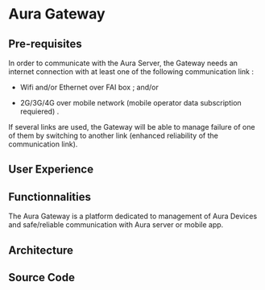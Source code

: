 # Aura Gateway

## Pre-requisites

In order to communicate with the Aura Server, the Gateway needs an internet connection with at least one of the following communication link :

* Wifi and/or Ethernet over FAI box ; and/or

* 2G/3G/4G over mobile network \(mobile operator data subscription requiered\) .

If several links are used, the Gateway will be able to manage failure of one of them by switching to another link \(enhanced reliability of the communication link\).

## User Experience

## Functionnalities

The Aura Gateway is a platform dedicated to management of Aura Devices and safe/reliable communication with Aura server or mobile app.

## Architecture

## Source Code



